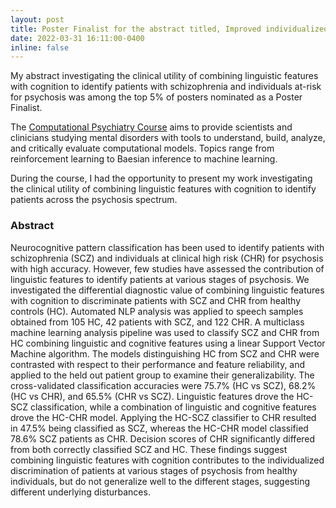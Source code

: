 ```yaml
---
layout: post
title: Poster Finalist for the abstract titled, Improved individualized identification of schizophrenia and clinical high risk for psychosis when combining cognition with natural language processing at the Schizophrenia International Research Society Congress
date: 2022-03-31 16:11:00-0400
inline: false
---
```


My abstract investigating the clinical utility of combining linguistic features with cognition to identify patients with schizophrenia and individuals at-risk for psychosis was among the top 5% of posters nominated as a Poster Finalist. 

The <a href="https://www.cpcourse.org/">Computational Psychiatry Course</a> aims to provide scientists and clinicians studying mental disorders with tools to understand, build, analyze, and critically evaluate computational models. Topics range from reinforcement learning to Baesian inference to machine learning. 

During the course, I had the opportunity to present my work investigating the clinical utility of combining linguistic features with cognition to identify patients across the psychosis spectrum. 

### Abstract

Neurocognitive pattern classification has been used to identify patients with schizophrenia (SCZ) and individuals at clinical high risk (CHR) for psychosis with high accuracy. However, few studies have assessed the contribution of linguistic features to identify patients at various stages of psychosis. We investigated the differential diagnostic value of combining linguistic features with cognition to discriminate patients with SCZ and CHR from healthy controls (HC). Automated NLP analysis was applied to speech samples obtained from 105 HC, 42 patients with SCZ, and 122 CHR. A multiclass machine learning analysis pipeline was used to classify SCZ and CHR from HC combining linguistic and cognitive features using a linear Support Vector Machine algorithm. The models distinguishing HC from SCZ and CHR were contrasted with respect to their performance and feature reliability, and applied to the held out patient group to examine their generalizability. The cross-validated classification accuracies were 75.7% (HC vs SCZ), 68.2% (HC vs CHR), and 65.5% (CHR vs SCZ). Linguistic features drove the HC-SCZ classification, while a combination of linguistic and cognitive features drove the HC-CHR model. Applying the HC-SCZ classifier to CHR resulted in 47.5% being classified as SCZ, whereas the HC-CHR model classified 78.6% SCZ patients as CHR. Decision scores of CHR significantly differed from both correctly classified SCZ and HC. These findings suggest combining linguistic features with cognition contributes to the individualized discrimination of patients at various stages of psychosis from healthy individuals, but do not generalize well to the different stages, suggesting different underlying disturbances. 